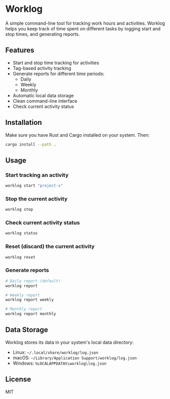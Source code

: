# Worklog

A simple command-line tool for tracking work hours and activities. Worklog helps you keep track of time spent on different tasks by logging start and stop times, and generating reports.

## Features

- Start and stop time tracking for activities
- Tag-based activity tracking
- Generate reports for different time periods:
  - Daily
  - Weekly
  - Monthly
- Automatic local data storage
- Clean command-line interface
- Check current activity status

## Installation

Make sure you have Rust and Cargo installed on your system. Then:

```bash
cargo install --path .
```

## Usage

### Start tracking an activity

```bash
worklog start "project-x"
```

### Stop the current activity

```bash
worklog stop
```

### Check current activity status

```bash
worklog status
```

### Reset (discard) the current activity

```bash
worklog reset
```

### Generate reports

```bash
# Daily report (default)
worklog report

# Weekly report
worklog report weekly

# Monthly report
worklog report monthly
```

## Data Storage

Worklog stores its data in your system's local data directory:

- Linux: `~/.local/share/worklog/log.json`
- macOS: `~/Library/Application Support/worklog/log.json`
- Windows: `%LOCALAPPDATA%\worklog\log.json`

## License

MIT
